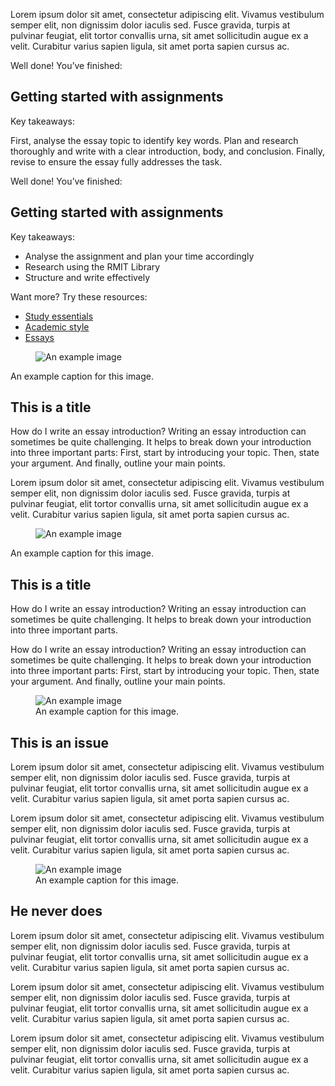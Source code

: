 <p>Lorem ipsum dolor sit amet, consectetur adipiscing elit. Vivamus vestibulum semper elit, non dignissim dolor iaculis sed. Fusce gravida, turpis at pulvinar feugiat, elit tortor convallis urna, sit amet sollicitudin augue ex a velit. Curabitur varius sapien ligula, sit amet porta sapien cursus ac.</p>

<!--START One column -->
<div class="end-of-section">
	<div class="eos-title">
		<div>
		<p>Well done! You’ve finished:</p>
		<h2>Getting started with assignments</h2>
        </div>
	</div>
	<div class="eos-content">
		<div class="left">
			<p class="eos-left-title">Key takeaways:</p>
			<div class="eos-left-content">
            First, analyse the essay topic to identify key words. Plan and research thoroughly and write with a clear introduction, body, and conclusion. Finally, revise to ensure the essay fully addresses the task.
			</div>
		</div>
	</div>
</div>
<!--END One column -->

<!--START Two column -->
<div class="end-of-section">
	<div class="eos-title">
        <div>
		<p>Well done! You’ve finished:</p>
		<h2>Getting started with assignments</h2>
        </div>
	</div>
	<div class="eos-content">
		<div class="left">
			<p class="eos-left-title">Key takeaways:</p>
			<div class="eos-left-content">
                <ul>
                    <li>Analyse the assignment and plan your time accordingly</li>
                    <li>Research using the RMIT Library</li>
                    <li>Structure and write effectively</li>
                </ul>
			</div>
		</div>
		<div class="right">
			<p class="eos-right-title">Want more? Try these resources:</p>
			<div class="eos-right-content">
                <ul>
                    <li><a href="">Study essentials</a></li>
                    <li><a href="">Academic style</a></li>
                    <li><a href="">Essays</a></li>
                </ul>
			</div>
		</div>
	</div>
</div>
<!--END Two column -->


<div class="two-col">
    <figure>
       <img src="../images/img-example-graph.png" alt="An example image" class="border" />
    </figure>
    <div class="content">
        <figcaption>An example caption for this image.</figcaption>
        <h2>This is a title</h2>
        <p>How do I write an essay introduction? Writing an essay introduction can sometimes be quite challenging. It helps to break down your introduction into three important parts: First, start by introducing your topic. Then, state your argument. And finally, outline your main points.</p>
    </div>
</div>
<p>Lorem ipsum dolor sit amet, consectetur adipiscing elit. Vivamus vestibulum semper elit, non dignissim dolor iaculis sed. Fusce gravida, turpis at pulvinar feugiat, elit tortor convallis urna, sit amet sollicitudin augue ex a velit. Curabitur varius sapien ligula, sit amet porta sapien cursus ac.</p>
<div class="two-col align-top img-lef img-xs">
    <figure>
       <img src="../images/img-example-graph.png" alt="An example image" class="border" />
    </figure>
    <div class="content">
        <figcaption>An example caption for this image.</figcaption>
        <h2>This is a title</h2>
        <p>How do I write an essay introduction? Writing an essay introduction can sometimes be quite challenging. It helps to break down your introduction into three important parts.</p>
        <p>How do I write an essay introduction? Writing an essay introduction can sometimes be quite challenging. It helps to break down your introduction into three important parts: First, start by introducing your topic. Then, state your argument. And finally, outline your main points.</p>
    </div>
</div>
<figure class="float-right">
    <img src="https://learninglab.rmit.edu.au/sites/default/files/quoting-blockquote.png" class="borde" alt="An example image" />
    <figcaption>An example caption for this image.</figcaption>
</figure>
<h2>This is an issue</h2>
<p>Lorem ipsum dolor sit amet, consectetur adipiscing elit. Vivamus vestibulum semper elit, non dignissim dolor iaculis sed. Fusce gravida, turpis at pulvinar feugiat, elit tortor convallis urna, sit amet sollicitudin augue ex a velit. Curabitur varius sapien ligula, sit amet porta sapien cursus ac.</p>
<p>Lorem ipsum dolor sit amet, consectetur adipiscing elit. Vivamus vestibulum semper elit, non dignissim dolor iaculis sed. Fusce gravida, turpis at pulvinar feugiat, elit tortor convallis urna, sit amet sollicitudin augue ex a velit. Curabitur varius sapien ligula, sit amet porta sapien cursus ac.</p>
<figure class="float-left">
    <img src="../images/img-example-graph.png" class="border" alt="An example image" />
    <figcaption>An example caption for this image.</figcaption>
</figure>
<h2>He never does</h2>
<p>Lorem ipsum dolor sit amet, consectetur adipiscing elit. Vivamus vestibulum semper elit, non dignissim dolor iaculis sed. Fusce gravida, turpis at pulvinar feugiat, elit tortor convallis urna, sit amet sollicitudin augue ex a velit. Curabitur varius sapien ligula, sit amet porta sapien cursus ac.</p>
<p>Lorem ipsum dolor sit amet, consectetur adipiscing elit. Vivamus vestibulum semper elit, non dignissim dolor iaculis sed. Fusce gravida, turpis at pulvinar feugiat, elit tortor convallis urna, sit amet sollicitudin augue ex a velit. Curabitur varius sapien ligula, sit amet porta sapien cursus ac.</p>
<p>Lorem ipsum dolor sit amet, consectetur adipiscing elit. Vivamus vestibulum semper elit, non dignissim dolor iaculis sed. Fusce gravida, turpis at pulvinar feugiat, elit tortor convallis urna, sit amet sollicitudin augue ex a velit. Curabitur varius sapien ligula, sit amet porta sapien cursus ac.</p>